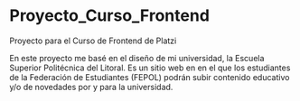 # Proyecto_Curso_Frontend
Proyecto para el Curso de Frontend de Platzi

  En este proyecto me basé en el diseño de mi universidad, la Escuela Superior Politécnica del Litoral.
  Es un sitio web en en el que los estudiantes de la Federación de Estudiantes (FEPOL) podrán subir contenido educativo y/o de novedades por y para la universidad.
